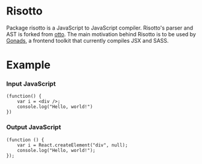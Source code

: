 # Risotto
Package risotto is a JavaScript to JavaScript compiler. Risotto's parser and AST is forked from [otto](https://github.com/robertkrimen/otto).
The main motivation behind Risotto is to be used by [Gonads](https://github.com/mamaar/gonads), a frontend toolkit that currently compiles JSX and SASS.

# Example
### Input JavaScript
```
(function() {
    var i = <div />;
    console.log("Hello, world!")
})
```


### Output JavaScript
```
(function () {
    var i = React.createElement("div", null);
    console.log("Hello, world!");
});
```
